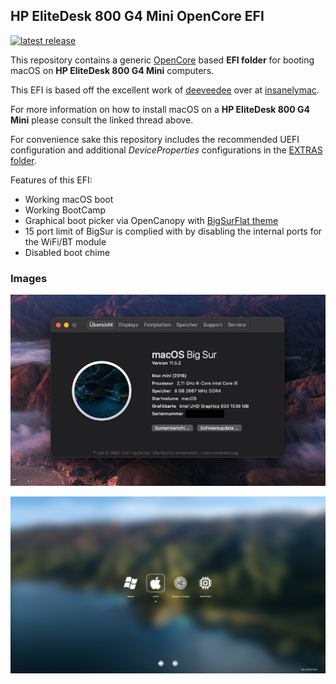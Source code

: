 ## HP EliteDesk 800 G4 Mini OpenCore EFI

[![latest release](https://img.shields.io/github/v/release/Shadowghost/elitedesk-800-g4-mini-macos-efi?label=latest%20release)](https://github.com/Shadowghost/elitedesk-800-g4-mini-macos-efi/releases)

This repository contains a generic [OpenCore](https://github.com/acidanthera/OpenCorePkg) based **EFI folder** for booting macOS on **HP EliteDesk 800 G4 Mini** computers.

This EFI is based off the excellent work of [deeveedee](https://www.insanelymac.com/forum/profile/1099364-deeveedee/) over at [insanelymac](https://www.insanelymac.com/forum/topic/343937-guide-catalina-big-sur-monterey-ventura-on-hp-elitedesk-800-g4g5-mini-the-perfect-macmini81-hackintosh/).

For more information on how to install macOS on a **HP EliteDesk 800 G4 Mini** please consult the linked thread above.

For convenience sake this repository includes the recommended UEFI configuration and additional *DeviceProperties* configurations in the [EXTRAS folder](EXTRAS).

Features of this EFI:

* Working macOS boot
* Working BootCamp
* Graphical boot picker via OpenCanopy with [BigSurFlat theme](https://github.com/82ghost82/BigSurFlat)
* 15 port limit of BigSur is complied with by disabling the internal ports for the WiFi/BT module
* Disabled boot chime

### Images
![alt text](EXTRAS/images/system.png)

![alt text](EXTRAS/images/bootpicker.png)
